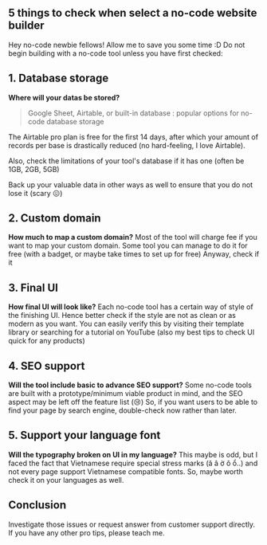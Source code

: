 ## 5 things to check when select a no-code website builder

Hey no-code newbie fellows! Allow me to save you some time :D
Do not begin building with a no-code tool unless you have first checked:


## 1. Database storage
**Where will your datas be stored?**

> Google Sheet, Airtable, or built-in database : popular options for no-code database storage

The Airtable pro plan is free for the first 14 days, after which your amount of records per base is drastically reduced (no hard-feeling, I love Airtable).

Also, check the limitations of your tool's database if it has one (often be 1GB, 2GB, 5GB)

Back up your valuable data in other ways as well to ensure that you do not lose it (scary :confounded:)


## 2. Custom domain
**How much to map a custom domain?**
Most of the tool will charge fee if you want to map your custom domain.
Some tool you can manage to do it for free (with a badget, or maybe take times to set up for free)
Anyway, check if it

## 3. Final UI
**How final UI will look like?**
Each no-code tool has a certain way of style of the finishing UI. Hence better check if the style are not as clean or as modern as you want.
You can easily verify this by visiting their template library or searching for a tutorial on YouTube (also my best tips to check UI quick for any products)

## 4. SEO support
**Will the tool include basic to advance SEO support?**
Some no-code tools are built with a prototype/minimum viable product in mind, and the SEO aspect may be left off the feature list (:cry:)
So, if you want users to be able to find your page by search engine, double-check now rather than later.

## 5. Support your language font
**Will the typography broken on UI in my language?**
This maybe is odd, but I faced the fact that Vietnamese require special stress marks (ă â ờ ô ổ..) and not every page support Vietnamese compatible fonts.
So, maybe worth check it on your languages as well.

## Conclusion
Investigate those issues or request answer from customer support directly.
If you have any other pro tips, please teach me.